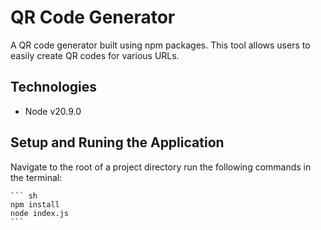 # QR Code Generator 

A QR code generator built using npm packages. This tool allows users to easily create QR codes for various URLs.

## Technologies

* Node v20.9.0

## Setup and Runing the Application

Navigate to the root of a project directory run the following commands in the terminal:
    
    ``` sh
    npm install
    node index.js
    ```  
